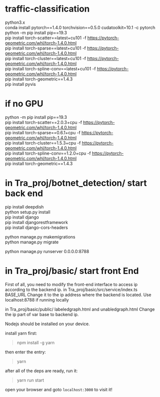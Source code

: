 
# traffic-classification
python3.x</br>
conda install pytorch==1.4.0 torchvision==0.5.0 cudatoolkit=10.1 -c pytorch
</br>
python -m pip install pip==19.3</br>
pip install torch-scatter==latest+cu101 -f https://pytorch-geometric.com/whl/torch-1.4.0.html</br>
pip install torch-sparse==latest+cu101 -f https://pytorch-geometric.com/whl/torch-1.4.0.html</br>
pip install torch-cluster==latest+cu101 -f https://pytorch-geometric.com/whl/torch-1.4.0.html</br>
pip install torch-spline-conv==latest+cu101 -f https://pytorch-geometric.com/whl/torch-1.4.0.html</br>
pip install torch-geometric==1.4.3</br>
pip install pyvis</br>  

# if no GPU

python -m pip install pip==19.3</br>
pip install torch-scatter==2.0.3+cpu -f https://pytorch-geometric.com/whl/torch-1.4.0.html</br>
pip install torch-sparse==0.6.1+cpu -f https://pytorch-geometric.com/whl/torch-1.4.0.html</br>
pip install torch-cluster==1.5.3+cpu -f https://pytorch-geometric.com/whl/torch-1.4.0.html</br>
pip install torch-spline-conv==1.2.0+cpu -f https://pytorch-geometric.com/whl/torch-1.4.0.html</br>
pip install torch-geometric==1.4.3</br>



# in Tra_proj/botnet_detection/  start back end
pip install deepdish </br>
python setup.py install</br>
pip install django</br>
pip install djangorestframework</br>
pip install django-cors-headers</br>


python manage.py makemigrations</br>
python manage.py migrate</br>


python manage.py runserver 0.0.0.0:8788</br>


# in  Tra_proj/basic/ start front End
First of all, you need to modify the front-end interface to access ip according to the backend ip.
in Tra_proj/basic/src/service/index.ts  BASE_URL Change it to the ip address where the backend is located. Use localhost:8788 if running locally

in Tra_proj/basic/public/    labeledgraph.html and  unabledgraph.html Change the ip part of var base to backend ip.


Nodejs should be installed on your device.

install yarn first:

> npm install -g yarn

then enter the entry:

> yarn

after all of the deps are ready, run it:

> yarn run start

open your browser and goto `localhost:3000` to visit it!

